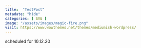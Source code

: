 ```yaml
--- 
title:  "TestPost"
metadate: "hide"
categories: [ SVG ]
image: "/assets/images/magic-fire.png"
visit: https://www.wowthemes.net/themes/mediumish-wordpress/
---
```

scheduled for 10.12.20